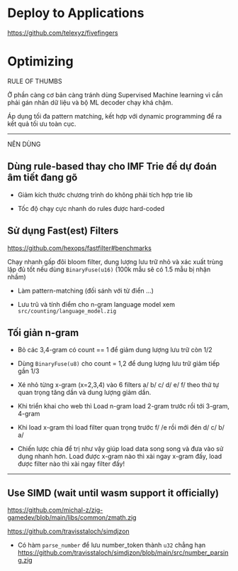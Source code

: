 # Deploy to Applications
https://github.com/telexyz/fivefingers


# Optimizing


RULE OF THUMBS

Ở phần càng cơ bản càng tránh dùng Supervised Machine learning vì cần phải gán nhãn dữ liệu và bộ ML decoder chạy khá chậm.

Áp dụng tối đa pattern matching, kết hợp với dynamic programming để ra kết quả tối ưu toàn cục.

- - -

NÊN DÙNG

## Dùng rule-based thay cho IMF Trie để dự đoán âm tiết đang gõ

* Giảm kích thước chương trình do không phải tích hợp trie lib

* Tốc độ chạy cực nhanh do rules được hard-coded


## Sử dụng Fast(est) Filters
   https://github.com/hexops/fastfilter#benchmarks

Chạy nhanh gấp đôi bloom filter, dung lượng lưu trữ nhỏ và xác xuất trùng lặp đủ tốt nếu dùng `BinaryFuse(u16)` (100k mẫu sẽ có 1.5 mẫu bị nhận nhầm)

* Làm pattern-matching (đối sánh với từ điển ...)

* Lưu trũ và tính điểm cho n-gram language model
  xem  `src/counting/language_model.zig`


## Tối giản n-gram

* Bỏ các 3,4-gram có count == 1 để giảm dung lượng lưu trữ còn 1/2

* Dùng `BinaryFuse(u8)` cho count = 1,2 để dung lượng lưu trữ giảm tiếp gần 1/3

* Xé nhỏ từng x-gram (x=2,3,4) vào 6 filters a/ b/ c/ d/ e/ f/ theo thứ tự quan trọng tăng dần và dung lượng giảm dần.

* Khi triển khai cho web thì Load n-gram load 2-gram trước rồi tới 3-gram, 4-gram

* Khi load x-gram thì load filter quan trọng trước f/ /e rồi mới đén d/ c/ b/ a/

* Chiến lược chia để trị như vậy giúp load data song song và đưa vào sử dụng nhanh hơn. Load được x-gram nào thì xài ngay x-gram đấy, load được filter nào thì xài ngay filter đấy!


- - -


## Use SIMD (wait until wasm support it officially)

https://github.com/michal-z/zig-gamedev/blob/main/libs/common/zmath.zig

https://github.com/travisstaloch/simdjzon

* Có hàm `parse_number` để lưu number_token thành `u32` chẳng hạn
  https://github.com/travisstaloch/simdjzon/blob/main/src/number_parsing.zig
